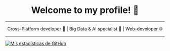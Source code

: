 
<h1 align="center">Welcome to my profile! 👋</h1>
<hr class="solid">
<p align="center">Cross-Platform developer 📱 | Big Data & AI specialist 🤖  | Web-developer 🌐 
</p>
<hr class="solid">

[![Mis estadísticas de GitHub](https://github-readme-stats.vercel.app/api?username=SJRobayo&show_icons=true&theme=dracula)](https://github.com/anuraghazra/github-readme-stats)


